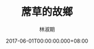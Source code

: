 ---
issue: 226
title: 蓆草的故鄉
author: 林淑期
date: 2017-06-01T00:00:00.000+08:00
topic: 景點
difficulty: 1
wikidata: Q98095622
wikidata_link: https://www.wikidata.org/wiki/Q98095622
---